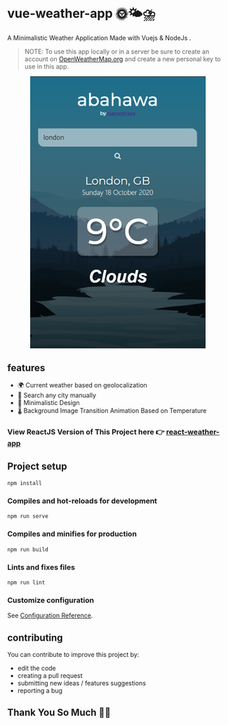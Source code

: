 # vue-weather-app 🌞🌤⛈

<p> A Minimalistic Weather Application Made with Vuejs & NodeJs . </p>

> NOTE: To use this app locally or in a server be sure to create an account on [OpenWeatherMap.org](https://openweathermap.org/) and create a new personal key to use in this app.

<p align="center">
<img src="splash.png" alt="screenshot" width="400" />
</p>

## features

- 🌍 Current weather based on geolocalization
- 🗼 Search any city manually
- 💮 Minimalistic Design
- 🌡 Background Image Transition Animation Based on Temperature

### View ReactJS Version of This Project here 👉 [react-weather-app](https://github.com/SumonRayy/react-weather-app)

## Project setup

```
npm install
```

### Compiles and hot-reloads for development

```
npm run serve
```

### Compiles and minifies for production

```
npm run build
```

### Lints and fixes files

```
npm run lint
```

### Customize configuration

See [Configuration Reference](https://cli.vuejs.org/config/).

## contributing

You can contribute to improve this project by:

- edit the code
- creating a pull request
- submitting new ideas / features suggestions
- reporting a bug

## Thank You So Much 🥰🙏
